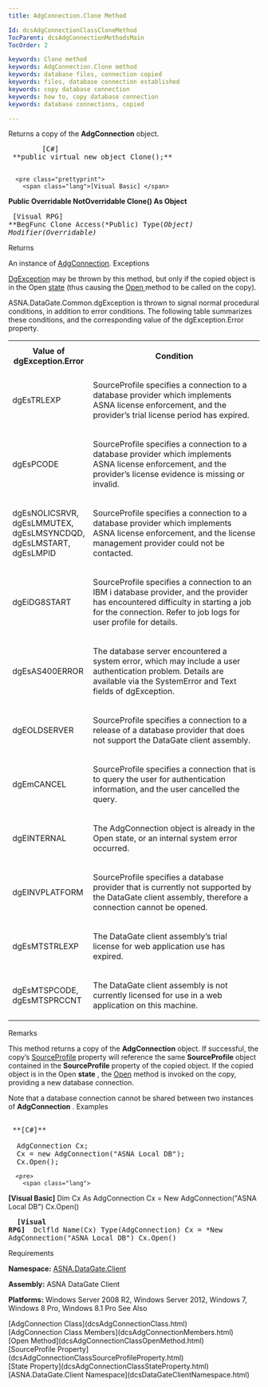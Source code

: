 ```yaml
---
title: AdgConnection.Clone Method

Id: dcsAdgConnectionClassCloneMethod
TocParent: dcsAdgConnectionMethodsMain
TocOrder: 2

keywords: Clone method
keywords: AdgConnection.Clone method
keywords: database files, connection copied 
keywords: files, database connection established
keywords: copy database connection
keywords: how to, copy database connection
keywords: database connections, copied

---
```


Returns a copy of the **AdgConnection** object. 
<pre class="prettyprint">
        <span class="lang">[C#]</span>
 **public virtual new object Clone();** 
      </pre>
      <pre class="prettyprint">
        <span class="lang">[Visual Basic] </span>
 **Public Overridable NotOverridable Clone() As Object** 
      </pre>
      <pre class="prettyprint">
        <span class="lang">[Visual RPG]</span>
 **BegFunc Clone Access(*Public) Type(*Object) Modifier(*Overridable)** 
      </pre>

Returns

An instance of [AdgConnection](dcsAdgConnectionClass.html).
Exceptions

[DgException](dcsdgExceptionClass.html) may be thrown by this method, but only if the copied object is in the Open [ state](dcsAdgConnectionClassStateProperty.html) (thus causing the [Open ](dcsAdgConnectionClassOpenMethod.html) method to be called on the copy).

ASNA.DataGate.Common.dgException is thrown to signal normal procedural conditions, in addition to error conditions. The following table summarizes these conditions, and the corresponding value of the dgException.Error property.
<br />

<table class="dtTABLE" id="Table5" x-use-null-cells="x-use-null-cells" style="border-spacing: 0px;     x-cell-content-align: Top" cellspacing="0">
          <colgroup span="1">
            <col span="1" style="FONT-WEIGHT: bold; WIDTH: 30%" />
            <col span="1" style="WIDTH: 70%" />
          </colgroup>
          <tr>
            <th colspan="1" rowspan="1">
							Value of
							<br />
							dgException.Error
						</th>
            <th colspan="1" rowspan="1">

Condition
</th>
          </tr>
          <tr>
            <td colspan="1" rowspan="1">

dgEsTRLEXP
</td>
            <td colspan="1" rowspan="1">

SourceProfile specifies a connection to a database provider which implements ASNA license enforcement, and the provider’s trial license period has expired. 
</td>
          </tr>
          <tr>
            <td colspan="1" rowspan="1">

dgEsPCODE
</td>
            <td colspan="1" rowspan="1">

SourceProfile specifies a connection to a database provider which implements ASNA license enforcement, and the provider’s license evidence is missing or invalid.
</td>
          </tr>
          <tr>
            <td colspan="1" rowspan="1">

dgEsNOLICSRVR, dgEsLMMUTEX, dgEsLMSYNCDQD, dgEsLMSTART, dgEsLMPID
</td>
            <td colspan="1" rowspan="1">

SourceProfile specifies a connection to a database provider which implements ASNA license enforcement, and the license management provider could not be contacted.
</td>
          </tr>
          <tr>
            <td colspan="1" rowspan="1">

dgEiDG8START
</td>
            <td colspan="1" rowspan="1">

SourceProfile specifies a connection to an IBM i database provider, and the provider has encountered difficulty in starting a job for the connection. Refer to job logs for user profile for details.
</td>
          </tr>
          <tr>
            <td colspan="1" rowspan="1">

dgEsAS400ERROR
</td>
            <td colspan="1" rowspan="1">

The database server encountered a system error, which may include a user authentication problem. Details are available via the SystemError and Text fields of dgException.
</td>
          </tr>
          <tr>
            <td colspan="1" rowspan="1">

dgEOLDSERVER
</td>
            <td colspan="1" rowspan="1">

SourceProfile specifies a connection to a release of a database provider that does not support the DataGate client assembly. 
</td>
          </tr>
          <tr>
            <td colspan="1" rowspan="1">

dgEmCANCEL
</td>
            <td colspan="1" rowspan="1">

SourceProfile specifies a connection that is to query the user for authentication information, and the user cancelled the query.
</td>
          </tr>
          <tr>
            <td colspan="1" rowspan="1">

dgEINTERNAL
</td>
            <td colspan="1" rowspan="1">

The AdgConnection object is already in the Open state, or an internal system error occurred.
</td>
          </tr>
          <tr>
            <td colspan="1" rowspan="1">

dgEINVPLATFORM
</td>
            <td colspan="1" rowspan="1">

SourceProfile specifies a database provider that is currently not supported by the DataGate client assembly, therefore a connection cannot be opened.
</td>
          </tr>
          <tr>
            <td colspan="1" rowspan="1">

dgEsMTSTRLEXP
</td>
            <td colspan="1" rowspan="1">

The DataGate client assembly’s trial license for web application use has expired.
</td>
          </tr>
          <tr>
            <td colspan="1" rowspan="1">

dgEsMTSPCODE, dgEsMTSPRCCNT
</td>
            <td colspan="1" rowspan="1">

The DataGate client assembly is not currently licensed for use in a web application on this machine.
</td>
          </tr>
</table>

Remarks

This method returns a copy of the **AdgConnection** object. If successful, the copy’s [ SourceProfile](dcsAdgConnectionClassSourceProfileProperty.html) property will reference the same **SourceProfile** object contained in the **SourceProfile** property of the copied object. If the copied object is in the Open **state** , the [ Open](dcsAdgConnectionClassOpenMethod.html) method is invoked on the copy, providing a new database connection.

Note that a database connection cannot be shared between two instances of **AdgConnection** .
Examples

<pre>
        <span class="lang">
 **[C#]** 
        </span>
  AdgConnection Cx;
  Cx = new AdgConnection("ASNA Local DB");
  Cx.Open();</pre>
      <pre>
        <span class="lang">
 **[Visual Basic]** 
        </span>
  Dim Cx As AdgConnection
  Cx = New AdgConnection("ASNA Local DB")
  Cx.Open()</pre>
      <pre class="prettyprint">
        <span class="lang">
 **[Visual RPG]** 
        </span>
  Dclfld Name(Cx) Type(AdgConnection)
  Cx = *New AdgConnection("ASNA Local DB")
  Cx.Open()</pre>

Requirements

<span> **Namespace:** [ASNA.DataGate.Client](dcsDataGateClientNamespace.html) </span> 

<span> **Assembly:** ASNA DataGate Client</span> 

<span> **Platforms:** Windows Server 2008 R2, Windows Server 2012, Windows 7, Windows 8 Pro, Windows 8.1 Pro</span> 
See Also

<dl />
      <span>
        [AdgConnection Class](dcsAdgConnectionClass.html)
        <br />
        [AdgConnection Class Members](dcsAdgConnectionMembers.html)
        <br />
        [Open Method](dcsAdgConnectionClassOpenMethod.html)
        <br />
        [SourceProfile Property](dcsAdgConnectionClassSourceProfileProperty.html)
        <br />
        [State Property](dcsAdgConnectionClassStateProperty.html)
        <br />
        [ASNA.DataGate.Client Namespace](dcsDataGateClientNamespace.html)
      </span>

<br />

